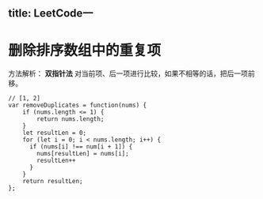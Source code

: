 title: LeetCode一
---
# 删除排序数组中的重复项
方法解析： **双指针法**
对当前项、后一项进行比较，如果不相等的话，把后一项前移。
```
// [1, 2]
var removeDuplicates = function(nums) {
    if (nums.length <= 1) {
        return nums.length;
    }
    let resultLen = 0;
    for (let i = 0; i < nums.length; i++) {
      if (nums[i] !== num[i + 1]) {
        nums[resultLen] = nums[i];
        resultLen++
      }
    }
    return resultLen;
};
```